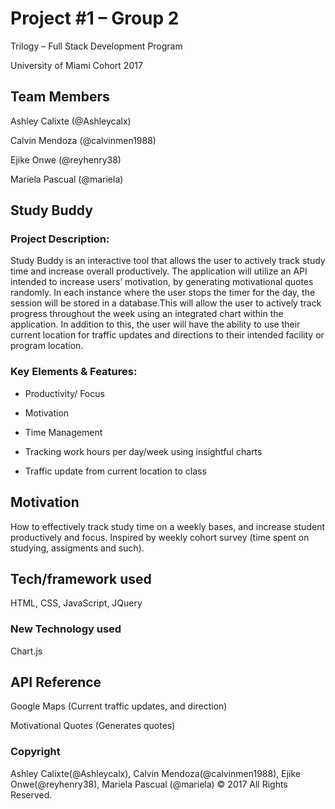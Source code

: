 # Project #1 – Group 2

Trilogy – Full Stack Development Program

University of Miami Cohort 2017

## Team Members

Ashley Calixte (@Ashleycalx)

Calvin Mendoza (@calvinmen1988)

Ejike Onwe (@reyhenry38)

Mariela Pascual (@mariela)



## Study Buddy


### Project Description:

Study Buddy is an interactive tool that allows the user to actively track study time and increase overall productively. The application will utilize an API intended to increase users’ motivation, by generating motivational quotes randomly. In each instance where the user stops the timer for the day, the session will be stored in a database.This will allow the user to actively track progress throughout the week using an integrated chart within the application. In addition to this, the user will have the ability to use their current location for traffic updates and directions to their intended facility or program location.

### Key Elements & Features:

* Productivity/ Focus

* Motivation

* Time Management

* Tracking work hours per day/week using insightful charts

* Traffic update from current location to class

## Motivation


How to effectively track study time on a weekly bases, and increase student productively and focus. Inspired by weekly cohort survey (time spent on studying, assigments and such).

## Tech/framework used


HTML, CSS, JavaScript, JQuery


### New Technology used

Chart.js

## API Reference

Google Maps (Current traffic updates, and direction)

Motivational Quotes (Generates quotes)



### Copyright


Ashley Calixte(@Ashleycalx), Calvin Mendoza(@calvinmen1988), Ejike Onwe(@reyhenry38), Mariela Pascual (@mariela)
© 2017 All Rights Reserved.
